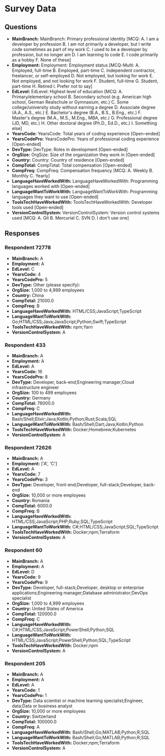 # Survey Data

## Questions

- **MainBranch:** MainBranch: Primary professional identity [MCQ: A. I am a developer by profession B. I am not primarily a developer, but I write code sometimes as part of my work C. I used to be a developer by profession, but no longer am D. I am learning to code E. I code primarily as a hobby F. None of these]
- **Employment:** Employment: Employment status [MCQ-Multi: A. Employed, full-time B. Employed, part-time C. Independent contractor, freelancer, or self-employed D. Not employed, but looking for work E. Not employed, and not looking for work F. Student, full-time G. Student, part-time H. Retired I. Prefer not to say]
- **EdLevel:** EdLevel: Highest level of education [MCQ: A. Primary/elementary school B. Secondary school (e.g. American high school, German Realschule or Gymnasium, etc.) C. Some college/university study without earning a degree D. Associate degree (A.A., A.S., etc.) E. Bachelor's degree (B.A., B.S., B.Eng., etc.) F. Master's degree (M.A., M.S., M.Eng., MBA, etc.) G. Professional degree (JD, MD, etc.) H. Other doctoral degree (Ph.D., Ed.D., etc.) I. Something else]
- **YearsCode:** YearsCode: Total years of coding experience [Open-ended]
- **YearsCodePro:** YearsCodePro: Years of professional coding experience [Open-ended]
- **DevType:** DevType: Roles in development [Open-ended]
- **OrgSize:** OrgSize: Size of the organization they work in [Open-ended]
- **Country:** Country: Country of residence [Open-ended]
- **CompTotal:** CompTotal: Total compensation [Open-ended]
- **CompFreq:** CompFreq: Compensation frequency [MCQ: A. Weekly B. Monthly C. Yearly]
- **LanguageHaveWorkedWith:** LanguageHaveWorkedWith: Programming languages worked with [Open-ended]
- **LanguageWantToWorkWith:** LanguageWantToWorkWith: Programming languages they want to use [Open-ended]
- **ToolsTechHaveWorkedWith:** ToolsTechHaveWorkedWith: Developer tools used [Open-ended]
- **VersionControlSystem:** VersionControlSystem: Version control systems used [MCQ: A. Git B. Mercurial C. SVN D. I don't use one]

## Responses

### Respondent 72778

- **MainBranch:** A
- **Employment:** A
- **EdLevel:** C
- **YearsCode:** 4
- **YearsCodePro:** 5
- **DevType:** Other (please specify):
- **OrgSize:** 1,000 to 4,999 employees
- **Country:** China
- **CompTotal:** 21000.0
- **CompFreq:** B
- **LanguageHaveWorkedWith:** HTML/CSS;JavaScript;TypeScript
- **LanguageWantToWorkWith:** Go;HTML/CSS;Java;JavaScript;Python;Swift;TypeScript
- **ToolsTechHaveWorkedWith:** npm;Yarn
- **VersionControlSystem:** A

### Respondent 433

- **MainBranch:** A
- **Employment:** A
- **EdLevel:** A
- **YearsCode:** 16
- **YearsCodePro:** 8
- **DevType:** Developer, back-end;Engineering manager;Cloud infrastructure engineer
- **OrgSize:** 100 to 499 employees
- **Country:** Germany
- **CompTotal:** 76000.0
- **CompFreq:** C
- **LanguageHaveWorkedWith:** Bash/Shell;Elixir;Java;Kotlin;Python;Rust;Scala;SQL
- **LanguageWantToWorkWith:** Bash/Shell;Dart;Java;Kotlin;Python
- **ToolsTechHaveWorkedWith:** Docker;Homebrew;Kubernetes
- **VersionControlSystem:** A

### Respondent 72626

- **MainBranch:** A
- **Employment:** ['A', 'C']
- **EdLevel:** A
- **YearsCode:** 7
- **YearsCodePro:** 3
- **DevType:** Developer, front-end;Developer, full-stack;Developer, back-end
- **OrgSize:** 10,000 or more employees
- **Country:** Romania
- **CompTotal:** 6000.0
- **CompFreq:** B
- **LanguageHaveWorkedWith:** HTML/CSS;JavaScript;PHP;Ruby;SQL;TypeScript
- **LanguageWantToWorkWith:** C#;HTML/CSS;JavaScript;SQL;TypeScript
- **ToolsTechHaveWorkedWith:** Docker;npm;Terraform
- **VersionControlSystem:** A

### Respondent 60

- **MainBranch:** A
- **Employment:** A
- **EdLevel:** D
- **YearsCode:** 9
- **YearsCodePro:** 9
- **DevType:** Developer, full-stack;Developer, desktop or enterprise applications;Engineering manager;Database administrator;DevOps specialist
- **OrgSize:** 1,000 to 4,999 employees
- **Country:** United States of America
- **CompTotal:** 120000.0
- **CompFreq:** C
- **LanguageHaveWorkedWith:** C#;HTML/CSS;JavaScript;PowerShell;Python;SQL
- **LanguageWantToWorkWith:** HTML/CSS;JavaScript;PowerShell;Python;SQL;TypeScript
- **ToolsTechHaveWorkedWith:** Docker;npm
- **VersionControlSystem:** A

### Respondent 205

- **MainBranch:** A
- **Employment:** A
- **EdLevel:** A
- **YearsCode:** 1
- **YearsCodePro:** 1
- **DevType:** Data scientist or machine learning specialist;Engineer, data;Data or business analyst
- **OrgSize:** 10,000 or more employees
- **Country:** Switzerland
- **CompTotal:** 100000.0
- **CompFreq:** A
- **LanguageHaveWorkedWith:** Bash/Shell;Go;MATLAB;Python;R;SQL
- **LanguageWantToWorkWith:** Bash/Shell;Go;MATLAB;Python;R;SQL
- **ToolsTechHaveWorkedWith:** Docker;npm;Terraform
- **VersionControlSystem:** A

